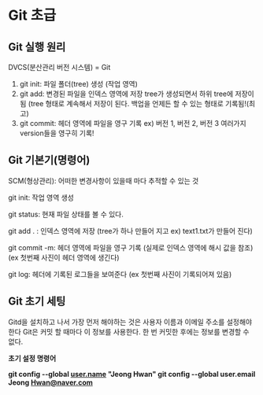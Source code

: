 # Git 초급

## **Git 실행 원리**

DVCS(분산관리 버전 시스템) = Git

1. git init: 파일 폴더(tree) 생성 (작업 영역)
2. git add: 변경된 파일을 인덱스 영역에 저장 tree가 생성되면서 하위 tree에 저장이 됨 (tree 형태로 계속해서 저장이 된다. 백업을 언제든 할 수 있는 형태로 기록됨!(최고)
3. git commit: 헤더 영역에 파일을 영구 기록 ex) 버전 1, 버전 2, 버전 3 여러가지 version들을 영구히 기록!

## Git 기본기(명령어)

SCM(형상관리): 어떠한 변경사항이 있을때 마다 추적할 수 있는 것

git init: 작업 영역 생성 

git status: 현재 파일 상태를 볼 수 있다.

git add . :  인덱스 영역에 저장 (tree가 하나 만들어 지고 ex) text1.txt가 만들어 진다)

git commit -m: 헤더 영역에 파일을 영구 기록 (실제로 인덱스 영역에 해시 값을 참조) (ex 첫번째 사진이 헤더 영역에 생긴다)

git log: 헤더에 기록된 로그들을 보여준다 (ex 첫번째 사진이 기록되어져 있음)

## Git 초기 세팅

Gitd을 설치하고 나서 가장 먼저 해야하는 것은 사용자 이름과 이메일 주소를 설정해야한다 Git은 커밋 할 때마다 이 정보를 사용한다. 한 번 커밋한 후에는 정보를 변경할 수 없다.

**초기 설정 명령어**

**git config --global [user.name](http://user.name/) "Jeong Hwan"
git config --global user.email Jeong [Hwan@naver.com](mailto:Hwan@naver.com)**
